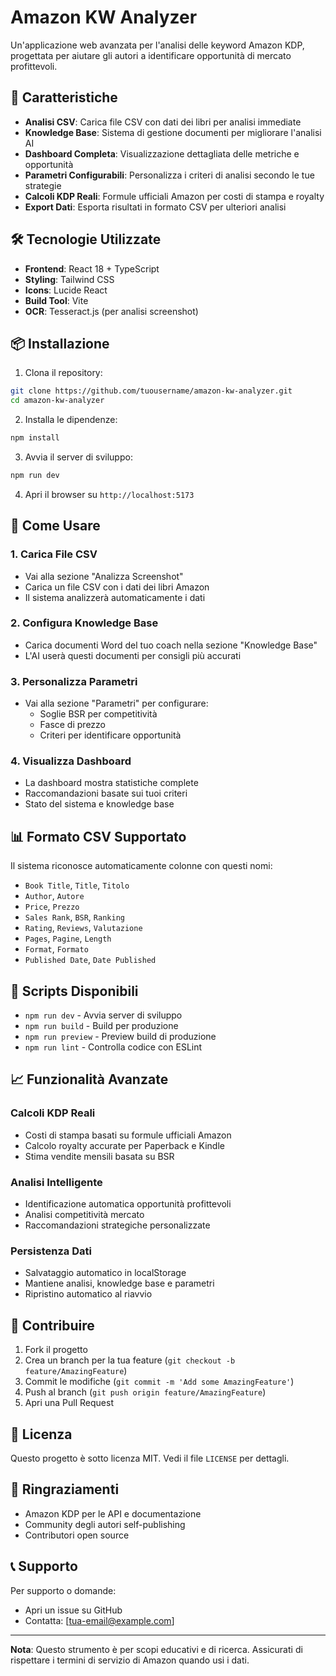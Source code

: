 # Amazon KW Analyzer

Un'applicazione web avanzata per l'analisi delle keyword Amazon KDP, progettata per aiutare gli autori a identificare opportunità di mercato profittevoli.

## 🚀 Caratteristiche

- **Analisi CSV**: Carica file CSV con dati dei libri per analisi immediate
- **Knowledge Base**: Sistema di gestione documenti per migliorare l'analisi AI
- **Dashboard Completa**: Visualizzazione dettagliata delle metriche e opportunità
- **Parametri Configurabili**: Personalizza i criteri di analisi secondo le tue strategie
- **Calcoli KDP Reali**: Formule ufficiali Amazon per costi di stampa e royalty
- **Export Dati**: Esporta risultati in formato CSV per ulteriori analisi

## 🛠️ Tecnologie Utilizzate

- **Frontend**: React 18 + TypeScript
- **Styling**: Tailwind CSS
- **Icons**: Lucide React
- **Build Tool**: Vite
- **OCR**: Tesseract.js (per analisi screenshot)

## 📦 Installazione

1. Clona il repository:
```bash
git clone https://github.com/tuousername/amazon-kw-analyzer.git
cd amazon-kw-analyzer
```

2. Installa le dipendenze:
```bash
npm install
```

3. Avvia il server di sviluppo:
```bash
npm run dev
```

4. Apri il browser su `http://localhost:5173`

## 🎯 Come Usare

### 1. Carica File CSV
- Vai alla sezione "Analizza Screenshot"
- Carica un file CSV con i dati dei libri Amazon
- Il sistema analizzerà automaticamente i dati

### 2. Configura Knowledge Base
- Carica documenti Word del tuo coach nella sezione "Knowledge Base"
- L'AI userà questi documenti per consigli più accurati

### 3. Personalizza Parametri
- Vai alla sezione "Parametri" per configurare:
  - Soglie BSR per competitività
  - Fasce di prezzo
  - Criteri per identificare opportunità

### 4. Visualizza Dashboard
- La dashboard mostra statistiche complete
- Raccomandazioni basate sui tuoi criteri
- Stato del sistema e knowledge base

## 📊 Formato CSV Supportato

Il sistema riconosce automaticamente colonne con questi nomi:
- `Book Title`, `Title`, `Titolo`
- `Author`, `Autore`
- `Price`, `Prezzo`
- `Sales Rank`, `BSR`, `Ranking`
- `Rating`, `Reviews`, `Valutazione`
- `Pages`, `Pagine`, `Length`
- `Format`, `Formato`
- `Published Date`, `Date Published`

## 🔧 Scripts Disponibili

- `npm run dev` - Avvia server di sviluppo
- `npm run build` - Build per produzione
- `npm run preview` - Preview build di produzione
- `npm run lint` - Controlla codice con ESLint

## 📈 Funzionalità Avanzate

### Calcoli KDP Reali
- Costi di stampa basati su formule ufficiali Amazon
- Calcolo royalty accurate per Paperback e Kindle
- Stima vendite mensili basata su BSR

### Analisi Intelligente
- Identificazione automatica opportunità profittevoli
- Analisi competitività mercato
- Raccomandazioni strategiche personalizzate

### Persistenza Dati
- Salvataggio automatico in localStorage
- Mantiene analisi, knowledge base e parametri
- Ripristino automatico al riavvio

## 🤝 Contribuire

1. Fork il progetto
2. Crea un branch per la tua feature (`git checkout -b feature/AmazingFeature`)
3. Commit le modifiche (`git commit -m 'Add some AmazingFeature'`)
4. Push al branch (`git push origin feature/AmazingFeature`)
5. Apri una Pull Request

## 📝 Licenza

Questo progetto è sotto licenza MIT. Vedi il file `LICENSE` per dettagli.

## 🙏 Ringraziamenti

- Amazon KDP per le API e documentazione
- Community degli autori self-publishing
- Contributori open source

## 📞 Supporto

Per supporto o domande:
- Apri un issue su GitHub
- Contatta: [tua-email@example.com]

---

**Nota**: Questo strumento è per scopi educativi e di ricerca. Assicurati di rispettare i termini di servizio di Amazon quando usi i dati.